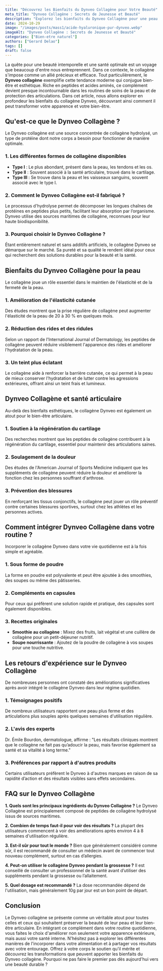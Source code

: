 ```yaml
---
title: "Découvrez les Bienfaits du Dynveo Collagène pour Votre Beauté"
meta_title: "Dynveo Collagène : Secrets de Jeunesse et Beauté"
description: "Explorez les bienfaits du Dynveo Collagène pour une peau éclatante, des articulations saines et une beauté naturelle. Transformez votre routine beauté!"
date: 2024-10-29
image: "/images/posts/mass1/acide-hyaluronique-pur-dynveo.webp"
imageAlt: "Dynveo Collagène : Secrets de Jeunesse et Beauté"
categories: ["Bien-etre naturel"]
authors: ["Gerard Delao"]
tags: []
draft: false
---
```


La quête pour une beauté intemporelle et une santé optimale est un voyage que beaucoup d'entre nous entreprennent. Dans ce contexte, le collagène s'impose comme un allié précieux et efficace. Tout particulièrement, le **Dynveo collagène** exemplifie cette tendance moderne qui conjugue bien-être et esthétique. Riche en peptides et acides aminés, ce complément devient presque incontournable dans les routines de soins de la peau et de protection des articulations. Dans cet article, nous allons explorer en profondeur les bienfaits du collagène Dynveo, découvrant ainsi comment il peut transformer votre apparence et votre bien-être.

## Qu'est-ce que le Dynveo Collagène ?

Le Dynveo collagène est une source concentrée de collagène hydrolysé, un type de protéine dont notre corps a besoin pour fonctionner de manière optimale. 

### 1. Les différentes formes de collagène disponibles
- **Type I** : Le plus abondant, présent dans la peau, les tendons et les os.
- **Type II** : Souvent associé à la santé articulaire, trouvé dans le cartilage.
- **Type III** : Se trouve dans la peau et les vaisseaux sanguins, souvent associé avec le type I.

### 2. Comment le Dynveo Collagène est-il fabriqué ?
Le processus d'hydrolyse permet de décomposer les longues chaînes de protéines en peptides plus petits, facilitant leur absorption par l’organisme. Dynveo utilise des sources maritimes de collagène, reconnues pour leur haute biodisponibilité.

### 3. Pourquoi choisir le Dynveo Collagène ?
Étant entièrement naturel et sans additifs artificiels, le collagène Dynveo se démarque sur le marché. Sa pureté et sa qualité le rendent idéal pour ceux qui recherchent des solutions durables pour la beauté et la santé.

## Bienfaits du Dynveo Collagène pour la peau

Le collagène joue un rôle essentiel dans le maintien de l'élasticité et de la fermeté de la peau. 

### 1. Amélioration de l'élasticité cutanée
Des études montrent que la prise régulière de collagène peut augmenter l'élasticité de la peau de 20 à 30 % en quelques mois.

### 2. Réduction des rides et des ridules
Selon un rapport de l'International Journal of Dermatology, les peptides de collagène peuvent réduire visiblement l'apparence des rides et améliorer l'hydratation de la peau.

### 3. Un teint plus éclatant
Le collagène aide à renforcer la barrière cutanée, ce qui permet à la peau de mieux conserver l'hydratation et de lutter contre les agressions extérieures, offrant ainsi un teint frais et lumineux.

## Dynveo Collagène et santé articulaire

Au-delà des bienfaits esthétiques, le collagène Dynveo est également un atout pour le bien-être articulaire.

### 1. Soutien à la régénération du cartilage
Des recherches montrent que les peptides de collagène contribuent à la régénération du cartilage, essentiel pour maintenir des articulations saines.

### 2. Soulagement de la douleur
Des études de l'American Journal of Sports Medicine indiquent que les suppléments de collagène peuvent réduire la douleur et améliorer la fonction chez les personnes souffrant d'arthrose.

### 3. Prévention des blessures
En renforçant les tissus conjonctifs, le collagène peut jouer un rôle préventif contre certaines blessures sportives, surtout chez les athlètes et les personnes actives.

## Comment intégrer Dynveo Collagène dans votre routine ?

Incorporer le collagène Dynveo dans votre vie quotidienne est à la fois simple et agréable.

### 1. Sous forme de poudre
La forme en poudre est polyvalente et peut être ajoutée à des smoothies, des soupes ou même des pâtisseries.

### 2. Compléments en capsules
Pour ceux qui préfèrent une solution rapide et pratique, des capsules sont également disponibles.

### 3. Recettes originales
- **Smoothie au collagène** : Mixez des fruits, lait végétal et une cuillère de collagène pour un petit-déjeuner nutritif.
- **Soupe nourrissante** : Ajoutez de la poudre de collagène à vos soupes pour une touche nutritive.

## Les retours d'expérience sur le Dynveo Collagène

De nombreuses personnes ont constaté des améliorations significatives après avoir intégré le collagène Dynveo dans leur régime quotidien.

### 1. Témoignages positifs
De nombreux utilisateurs rapportent une peau plus ferme et des articulations plus souples après quelques semaines d'utilisation régulière.

### 2. L'avis des experts
Dr. Émile Bourdon, dermatologue, affirme : "Les résultats cliniques montrent que le collagène ne fait pas qu’adoucir la peau, mais favorise également sa santé et sa vitalité à long terme."

### 3. Préférences par rapport à d'autres produits
Certains utilisateurs préfèrent le Dynveo à d'autres marques en raison de sa rapidité d’action et des résultats visibles sans effets secondaires.

## FAQ sur le Dynveo Collagène

**1. Quels sont les principaux ingrédients du Dynveo Collagène ?**
Le Dynveo Collagène est principalement composé de peptides de collagène hydrolysé issus de sources maritimes.

**2. Combien de temps faut-il pour voir des résultats ?**
La plupart des utilisateurs commencent à voir des améliorations après environ 4 à 8 semaines d'utilisation régulière.

**3. Est-il sûr pour tout le monde ?**
Bien que généralement considéré comme sûr, il est recommandé de consulter un médecin avant de commencer tout nouveau complément, surtout en cas d’allergies.

**4. Peut-on utiliser le collagène Dynveo pendant la grossesse ?**
Il est conseillé de consulter un professionnel de la santé avant d’utiliser des suppléments pendant la grossesse ou l’allaitement.

**5. Quel dosage est recommandé ?**
La dose recommandée dépend de l'utilisation, mais généralement 10g par jour est un bon point de départ.

## Conclusion

Le Dynveo collagène se présente comme un véritable atout pour toutes celles et ceux qui souhaitent préserver la beauté de leur peau et leur bien-être articulaire. En intégrant ce complément dans votre routine quotidienne, vous faites le choix d'améliorer non seulement votre apparence extérieure, mais aussi votre santé interne. N'hésitez pas à explorer les différentes manières de l'incorporer dans votre alimentation et à partager vos résultats avec votre entourage. Offrez à votre corps le soutien qu'il mérite et découvrez les transformations que peuvent apporter les bienfaits du Dynveo collagène. Pourquoi ne pas faire le premier pas dès aujourd'hui vers une beauté durable ?

